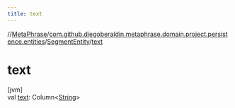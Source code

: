 ```yaml
---
title: text
---
```

//[MetaPhrase](../../../index.html)/[com.github.diegoberaldin.metaphrase.domain.project.persistence.entities](../index.html)/[SegmentEntity](index.html)/[text](text.html)



# text



[jvm]\
val [text](text.html): Column&lt;[String](https://kotlinlang.org/api/latest/jvm/stdlib/kotlin/-string/index.html)&gt;




